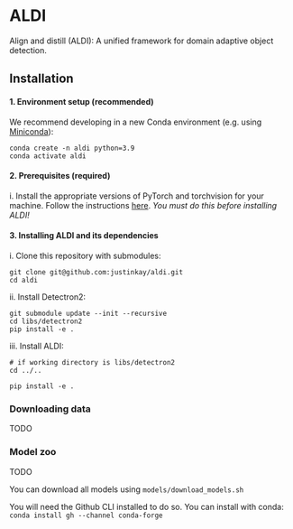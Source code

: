 # ALDI
Align and distill (ALDI): A unified framework for domain adaptive object detection.

## Installation

#### 1. Environment setup (recommended)

We recommend developing in a new Conda environment (e.g. using [Miniconda](https://docs.conda.io/projects/miniconda/en/latest/)):

```
conda create -n aldi python=3.9
conda activate aldi
```

#### 2. Prerequisites (required)

i. Install the appropriate versions of PyTorch and torchvision for your machine. Follow the instructions [here](https://pytorch.org/get-started/locally/). *You must do this before installing ALDI!*

#### 3. Installing ALDI and its dependencies

i. Clone this repository with submodules:

```
git clone git@github.com:justinkay/aldi.git
cd aldi
```

ii. Install Detectron2:

```
git submodule update --init --recursive
cd libs/detectron2
pip install -e .
```

iii. Install ALDI:

```
# if working directory is libs/detectron2
cd ../..

pip install -e .
```

### Downloading data

TODO


### Model zoo

TODO

You can download all models using `models/download_models.sh`

You will need the Github CLI installed to do so. You can install with conda: `conda install gh --channel conda-forge`

